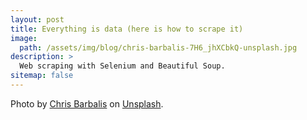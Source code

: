 ```yaml
---
layout: post
title: Everything is data (here is how to scrape it)
image:
  path: /assets/img/blog/chris-barbalis-7H6_jhXCbkQ-unsplash.jpg
description: >
  Web scraping with Selenium and Beautiful Soup.
sitemap: false
---
```


Photo by [Chris Barbalis](https://unsplash.com/@cbarbalis) on [Unsplash](https://unsplash.com/).
